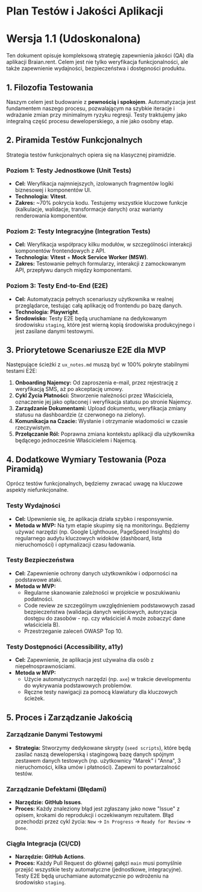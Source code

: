 # Plan Testów i Jakości Aplikacji
# Wersja 1.1 (Udoskonalona)

Ten dokument opisuje kompleksową strategię zapewnienia jakości (QA) dla aplikacji Braian.rent. Celem jest nie tylko weryfikacja funkcjonalności, ale także zapewnienie wydajności, bezpieczeństwa i dostępności produktu.

## 1. Filozofia Testowania

Naszym celem jest budowanie z **pewnością i spokojem**. Automatyzacja jest fundamentem naszego procesu, pozwalającym na szybkie iteracje i wdrażanie zmian przy minimalnym ryzyku regresji. Testy traktujemy jako integralną część procesu deweloperskiego, a nie jako osobny etap.

## 2. Piramida Testów Funkcjonalnych

Strategia testów funkcjonalnych opiera się na klasycznej piramidzie.

### Poziom 1: Testy Jednostkowe (Unit Tests)
* **Cel:** Weryfikacja najmniejszych, izolowanych fragmentów logiki biznesowej i komponentów UI.
* **Technologia:** **Vitest**.
* **Zakres:** ~70% pokrycia kodu. Testujemy wszystkie kluczowe funkcje (kalkulacje, walidacje, transformacje danych) oraz warianty renderowania komponentów.

### Poziom 2: Testy Integracyjne (Integration Tests)
* **Cel:** Weryfikacja współpracy kilku modułów, w szczególności interakcji komponentów frontendowych z API.
* **Technologia:** **Vitest** + **Mock Service Worker (MSW)**.
* **Zakres:** Testowanie pełnych formularzy, interakcji z zamockowanym API, przepływu danych między komponentami.

### Poziom 3: Testy End-to-End (E2E)
* **Cel:** Automatyzacja pełnych scenariuszy użytkownika w realnej przeglądarce, testując całą aplikację od frontendu po bazę danych.
* **Technologia:** **Playwright**.
* **Środowisko:** Testy E2E będą uruchamiane na dedykowanym środowisku `staging`, które jest wierną kopią środowiska produkcyjnego i jest zasilane danymi testowymi.

## 3. Priorytetowe Scenariusze E2E dla MVP

Następujące ścieżki z `ux_notes.md` muszą być w 100% pokryte stabilnymi testami E2E:
1.  **Onboarding Najemcy:** Od zaproszenia e-mail, przez rejestrację z weryfikacją SMS, aż po akceptację umowy.
2.  **Cykl Życia Płatności:** Stworzenie należności przez Właściciela, oznaczenie jej jako opłaconej i weryfikacja statusu po stronie Najemcy.
3.  **Zarządzanie Dokumentami:** Upload dokumentu, weryfikacja zmiany statusu na dashboardzie (z czerwonego na zielony).
4.  **Komunikacja na Czacie:** Wysłanie i otrzymanie wiadomości w czasie rzeczywistym.
5.  **Przełączanie Ról:** Poprawna zmiana kontekstu aplikacji dla użytkownika będącego jednocześnie Właścicielem i Najemcą.

## 4. Dodatkowe Wymiary Testowania (Poza Piramidą)

Oprócz testów funkcjonalnych, będziemy zwracać uwagę na kluczowe aspekty niefunkcjonalne.

### Testy Wydajności
* **Cel:** Upewnienie się, że aplikacja działa szybko i responsywnie.
* **Metoda w MVP:** Na tym etapie skupimy się na monitoringu. Będziemy używać narzędzi (np. Google Lighthouse, PageSpeed Insights) do regularnego audytu kluczowych widoków (dashboard, lista nieruchomości) i optymalizacji czasu ładowania.

### Testy Bezpieczeństwa
* **Cel:** Zapewnienie ochrony danych użytkowników i odporności na podstawowe ataki.
* **Metoda w MVP:**
    * Regularne skanowanie zależności w projekcie w poszukiwaniu podatności.
    * Code review ze szczególnym uwzględnieniem podstawowych zasad bezpieczeństwa (walidacja danych wejściowych, autoryzacja dostępu do zasobów - np. czy właściciel A może zobaczyć dane właściciela B).
    * Przestrzeganie zaleceń OWASP Top 10.

### Testy Dostępności (Accessibility, a11y)
* **Cel:** Zapewnienie, że aplikacja jest używalna dla osób z niepełnosprawnościami.
* **Metoda w MVP:**
    * Użycie automatycznych narzędzi (np. `axe`) w trakcie developmentu do wykrywania podstawowych problemów.
    * Ręczne testy nawigacji za pomocą klawiatury dla kluczowych ścieżek.

## 5. Proces i Zarządzanie Jakością

### Zarządzanie Danymi Testowymi
* **Strategia:** Stworzymy dedykowane skrypty (`seed scripts`), które będą zasilać naszą deweloperską i stagingową bazę danych spójnym zestawem danych testowych (np. użytkownicy "Marek" i "Anna", 3 nieruchomości, kilka umów i płatności). Zapewni to powtarzalność testów.

### Zarządzanie Defektami (Błędami)
* **Narzędzie:** **GitHub Issues**.
* **Proces:** Każdy znaleziony błąd jest zgłaszany jako nowe "Issue" z opisem, krokami do reprodukcji i oczekiwanym rezultatem. Błąd przechodzi przez cykl życia: `New` -> `In Progress` -> `Ready for Review` -> `Done`.

### Ciągła Integracja (CI/CD)
* **Narzędzie:** **GitHub Actions**.
* **Proces:** Każdy Pull Request do głównej gałęzi `main` musi pomyślnie przejść wszystkie testy automatyczne (jednostkowe, integracyjne). Testy E2E będą uruchamiane automatycznie po wdrożeniu na środowisko `staging`.

